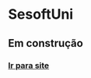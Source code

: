 # SesoftUni
## Em construção

###   <a href="https://sesoft-uni-web.vercel.app/home">Ir para site</a>
